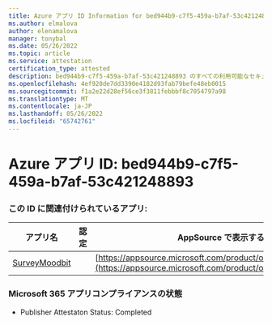 ```yaml
---
title: Azure アプリ ID Information for bed944b9-c7f5-459a-b7af-53c421248893
ms.author: elmalova
author: elenamalova
manager: tonybal
ms.date: 05/26/2022
ms.topic: article
ms.service: attestation
certification_type: attested
description: bed944b9-c7f5-459a-b7af-53c421248893 のすべての利用可能なセキュリティとコンプライアンス情報。
ms.openlocfilehash: 4ef920de7dd3390e4182d93fab79befe48eb0015
ms.sourcegitcommit: f1a2e22d28ef56ce3f3811febbbf8c7054797a98
ms.translationtype: MT
ms.contentlocale: ja-JP
ms.lasthandoff: 05/26/2022
ms.locfileid: "65742761"
---
```

# <a name="azure-app-id-bed944b9-c7f5-459a-b7af-53c421248893"></a>Azure アプリ ID: bed944b9-c7f5-459a-b7af-53c421248893


### <a name="apps-associated-with-this-id"></a>この ID に関連付けられているアプリ:
| **アプリ名** | **認定** | **AppSource で表示する** |
|--------------|---------------|-----------------------|
| [SurveyMoodbit](../forward/WA200003925.md) |  | [https://appsource.microsoft.com/product/office/WA200003925](https://appsource.microsoft.com/product/office/WA200003925) |

### <a name="microsoft-365-app-compliance-status"></a>Microsoft 365 アプリコンプライアンスの状態
- Publisher Attestaton Status: Completed
